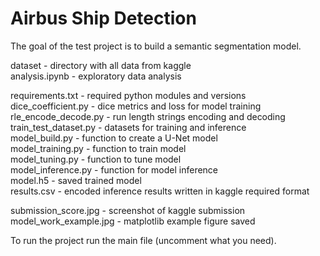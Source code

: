 # Airbus Ship Detection

The goal of the test project is to build a semantic segmentation model. 

dataset - directory with all data from kaggle  
analysis.ipynb - exploratory data analysis  

requirements.txt - required python modules and versions   
dice_coefficient.py - dice metrics and loss for model training  
rle_encode_decode.py - run length strings encoding and decoding  
train_test_dataset.py - datasets for training and inference  
model_build.py - function to create a U-Net model  
model_training.py - function to train model  
model_tuning.py - function to tune model  
model_inference.py - function for model inference  
model.h5 - saved trained model  
results.csv - encoded inference results written in kaggle required format  

submission_score.jpg - screenshot of kaggle submission  
model_work_example.jpg - matplotlib example figure saved  

To run the project run the main file (uncomment what you need).